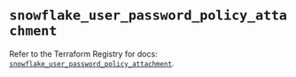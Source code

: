 # `snowflake_user_password_policy_attachment`

Refer to the Terraform Registry for docs: [`snowflake_user_password_policy_attachment`](https://registry.terraform.io/providers/snowflakedb/snowflake/2.5.0/docs/resources/user_password_policy_attachment).

